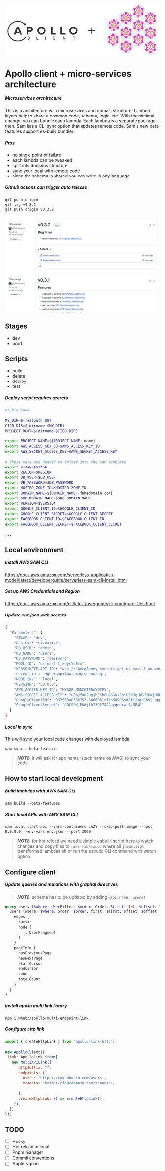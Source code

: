 ![alt text](https://raw.githubusercontent.com/nikolamar/graphql-lambdas/master/.assets/repo_head.png)

Apollo client + micro-services architecture
==============

##### Microservices architecture

This is a architecture with microservices and domain structure. Lambda layers help to share a common code, schema, logic, etc. With the minimal change, you can bundle each lambda. Each lambda is a separate package then. Sam has a CLI sync option that updates remote code. Sam's new beta features support es-build bundler.

##### Pros

- no single point of failure
- each lambda can be tweaked
- split into domains structure
- sync your local with remote code
- since the schema is shared you can write in any language

##### Github actions can trigger auto release

```
git push origin
git tag v0.3.2
git push origin v0.3.2
```

![alt text](https://github.com/nikolamar/graphql-lambdas/blob/master/.assets/release.png?raw=true)

## Stages

- dev
- prod

## Scripts

- build
- delete
- deploy
- test

##### Deploy script requires secrets

```bash
#!/bin/bash

MY_DIR=$(realpath $0)
CICD_DIR=$(dirname $MY_DIR)
PROJECT_ROOT=$(dirname $CICD_DIR)

export PROJECT_NAME=${PROJECT_NAME:-name}
export AWS_ACCESS_KEY_ID=$AWS_ACCESS_KEY_ID
export AWS_SECRET_ACCESS_KEY=$AWS_SECRET_ACCESS_KEY

# These vars are needed to inject into the SAM template
export STAGE=$STAGE
export REGION=$REGION
export DB_USER=$DB_USER
export DB_PASSWORD=$DB_PASSWORD
export HOSTED_ZONE_ID=$HOSTED_ZONE_ID
export DOMAIN_NAME=${DOMAIN_NAME:-fakedomain.com}
export SUB_DOMAIN_NAME=$SUB_DOMAIN_NAME
export VERSION=$VERSION
export GOOGLE_CLIENT_ID=$GOOGLE_CLIENT_ID
export GOOGLE_CLIENT_SECRET=$GOOGLE_CLIENT_SECRET
export FACEBOOK_CLIENT_ID=$FACEBOOK_CLIENT_ID
export FACEBOOK_CLIENT_SECRET=$FACEBOOK_CLIENT_SECRET

...
```

## Local environment

##### Install AWS SAM CLI

https://docs.aws.amazon.com/serverless-application-model/latest/developerguide/serverless-sam-cli-install.html

#####  Set up AWS Credentials and Region

https://docs.aws.amazon.com/cli/latest/userguide/cli-configure-files.html

##### Update env.json with secrets

```bash
{
  "Parameters": {
    "STAGE": "dev",
    "REGION": "us-east-1",
    "DB_USER": "admin",
    "DB_NAME": "users",
    "DB_PASSWORD": "password",
    "POOL_ID": "us-east-1_keycYdErq",
    "WEBSOCKETE_API_ID": "wss://1kdtq8enmy.execute-api.us-east-1.amazonaws.com/dev",
    "CLIENT_ID": "9gherqopxfbwta63gtsheuwrsq",
    "NODE_ENV": "local",
    "VERSION": "v0.0.0",
    "AWS_ACCESS_KEY_ID": "HYAQPLMDNCGTERAYQTEY",
    "AWS_SECRET_ACCESS_KEY": "u0o/50HJHgjhJKhGHGGGu+JhjHJhJgjkGHJGKjHUH/ZI",
    "GoogleClientId": "08759380566757-346606lnfbhd8986sd8fi23gr8h9l.apps.googleusercontent.com",
    "GoogleClientSecret": "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"
  }
}
```

##### Local in sync

This will sync your local code changes with deployed lambda

```
sam sync —-beta-features
```

> **_NOTE:_** it will ask for app name (stack name on AWS) to sync your code.

## How to start local development

##### Build lambdas with AWS SAM CLI

```
sam build --beta-features
```

##### Start local APIs with AWS SAM CLI
```
sam local start-api --warm-containers LAZY --skip-pull-image --host 0.0.0.0 --env-vars env.json --port 3000
```

> **_NOTE:_** for hot reload we need a simple esbuild script here to watch changes and copy files to `.aws-sam/build` where all `javascript` transformed lambdas sit or run the esbuild CLI command with watch option.

## Configure client

##### Update queries and mutations with graphql directives

> **_NOTE:_** schema has to be updated by adding `@api(name: users)`
```graphql
query users ($where: UserFilter, $order: Order, $first: Int, $offset: Int, $after: String, $sortBy: String) @api(name: users) {
  users (where: $where, order: $order, first: $first, offset: $offset, after: $after, sortBy: $sortBy) {
    edges {
      cursor
      node {
        ...UserFragment
      }
    }
    pageInfo {
      hasPreviousPage
      hasNextPage
      startCursor
      endCursor
      count
      totalCount
    }
  }
}
```

##### Install apollo multi link library

```
npm i @habx/apollo-multi-endpoint-link
```

##### Configure http link

```javascript
import { createHttpLink } from "apollo-link-http";

new ApolloClient({
 link: ApolloLink.from([
   new MultiAPILink({
      httpSuffix: "",
      endpoints: {
        users: 'https://fakedomain.com/users',
        tenants: 'https://fakedomain.com/tenants',
        ...
      },
      createHttpLink: () => createHttpLink(),
    }),
  ]),
});
```

## TODO

- [ ] Husky
- [ ] Hot reload in local
- [ ] Pnpm manager
- [ ] Commit conventions
- [ ] Apple sign in
